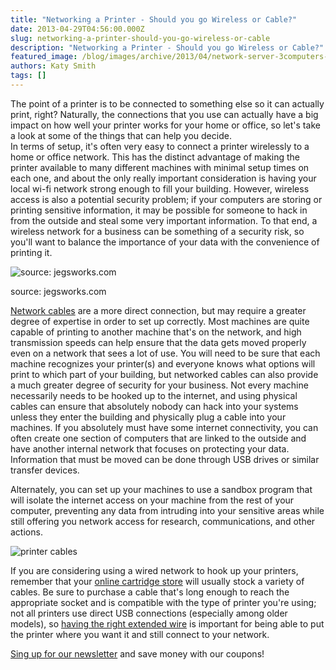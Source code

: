 ```yaml
---
title: "Networking a Printer - Should you go Wireless or Cable?"
date: 2013-04-29T04:56:00.000Z
slug: networking-a-printer-should-you-go-wireless-or-cable
description: "Networking a Printer - Should you go Wireless or Cable?"
featured_image: /blog/images/archive/2013/04/network-server-3computers-laptop-printer.png
authors: Katy Smith
tags: []
---
```


The point of a printer is to be connected to something else so it can actually print, right? Naturally, the connections that you use can actually have a big impact on how well your printer works for your home or office, so let's take a look at some of the things that can help you decide.  
In terms of setup, it's often very easy to connect a printer wirelessly to a home or office network. This has the distinct advantage of making the printer available to many different machines with minimal setup times on each one, and about the only really important consideration is having your local wi-fi network strong enough to fill your building. However, wireless access is also a potential security problem; if your computers are storing or printing sensitive information, it may be possible for someone to hack in from the outside and steal some very important information. To that end, a wireless network for a business can be something of a security risk, so you'll want to balance the importance of your data with the convenience of printing it.

![source: jegsworks.com](/blog/images/archive/2013/04/network-server-3computers-laptop-printer.png)

source: jegsworks.com

[Network cables](https://www.tomatoink.com/usb-printer-cables) are a more direct connection, but may require a greater degree of expertise in order to set up correctly. Most machines are quite capable of printing to another machine that's on the network, and high transmission speeds can help ensure that the data gets moved properly even on a network that sees a lot of use. You will need to be sure that each machine recognizes your printer(s) and everyone knows what options will print to which part of your building, but networked cables can also provide a much greater degree of security for your business. Not every machine necessarily needs to be hooked up to the internet, and using physical cables can ensure that absolutely nobody can hack into your systems unless they enter the building and physically plug a cable into your machines. If you absolutely must have some internet connectivity, you can often create one section of computers that are linked to the outside and have another internal network that focuses on protecting your data. Information that must be moved can be done through USB drives or similar transfer devices.

Alternately, you can set up your machines to use a sandbox program that will isolate the internet access on your machine from the rest of your computer, preventing any data from intruding into your sensitive areas while still offering you network access for research, communications, and other actions.

![printer cables](/blog/images/archive/2013/04/printer-cables-632x524.jpg) 

If you are considering using a wired network to hook up your printers, remember that your [online cartridge store](https://www.tomatoink.com/) will usually stock a variety of cables. Be sure to purchase a cable that's long enough to reach the appropriate socket and is compatible with the type of printer you're using; not all printers use direct USB connections (especially among older models), so [having the right extended wire](https://www.tomatoink.com/usb-printer-cables) is important for being able to put the printer where you want it and still connect to your network.

[Sing up for our newsletter](https://www.tomatoink.com/welcome/subscribe) and save money with our coupons!